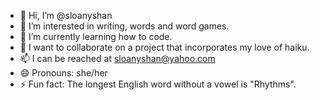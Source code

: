 - 👋 Hi, I’m @sloanyshan
- 👀 I’m interested in writing, words and word games.
- 🌱 I’m currently learning how to code.
- 💞️ I want to collaborate on a project that incorporates my love of haiku.
- 📫 I can be reached at sloanyshan@yahoo.com
- 😄 Pronouns: she/her
- ⚡ Fun fact: The longest English word without a vowel is "Rhythms".

<!---
sloanyshan/sloanyshan is a ✨ special ✨ repository because its `README.md` (this file) appears on your GitHub profile.
You can click the Preview link to take a look at your changes.
--->
